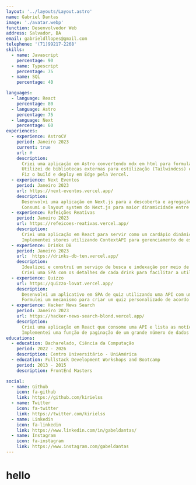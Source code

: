 ```yaml
---
layout: '../layouts/Layout.astro'
name: Gabriel Dantas
image: './avatar.webp'
function: Desenvolvedor Web
address: Salvador, BA
email: gabrieldllopes@gmail.com
telephone: '(71)99217-2268'
skills:
  - name: Javascript
    percentage: 90
  - name: Typescript
    percentage: 75
  - name: SQL
    percentage: 40

languages:
  - language: React
    percentage: 80
  - language: Astro
    percentage: 75
  - language: Next
    percentage: 60
experiences:
  - experience: AstroCV
    period: Janeiro 2023
    current: true
    url: #
    description:
      Criei uma aplicação em Astro convertendo mdx em html para formular um modelo de currículo em web.
      Utilizei de bibliotecas externas para estilização (Tailwindcss) e personalização (fa-icons).
      Fiz o build e deploy em Edge pela Vercel. 
  - experience: Next Eventos
    period: Janeiro 2023
    url: https://next-eventos.vercel.app/
    description:
      Desenvolvi uma aplicação em Next.js para a descoberta e agregação de eventos com data fetching e roteamento dinâmico.
      Consumi o layout system do Next.js para maior dinamicidade entre as rotas e facilidade na criação de novas páginas. 
  - experience: Refeições Reativas
    period: Janeiro 2023
    url: https://refeicoes-reativas.vercel.app/
    description:
      Criei uma aplicação em React para servir como um cardápio dinâmico e mockup para um futuro freelance de restaurantes.
      Implementei stores utilizando ContextAPI para gerenciamento de estados globais e melhor performance da página.
  - experience: Drinks DB
    period: Janeiro 2023
    url:  https://drinks-db-ten.vercel.app/
    description:
      Idealizei e construí um serviço de busca e indexação por meio de uma API externa de drinks e bebidas em geral.
      Criei uma SPA com os detalhes de cada drink para facilitar a utilização e retenção do usuário.
  - experience: Quizzo
    url: https://quizzo-lovat.vercel.app/
    description:
      Desenvolvi um aplicativo em SPA de quiz utilizando uma API com um banco de dados externos contendo perguntas com diversas categorias diferentes.
      Formulei um mecanismo para criar um quiz personalizado de acordo com as preferências do usuário, possibilitando que ele escolha número de perguntas, nível de dificuldade e tema do quiz.
  - experience: Hacker News Search
    period: Janeiro 2023
    url: https://hacker-news-search-blond.vercel.app/
    description:
      Criei uma aplicação em React que consome uma API e lista as notícias com base no filtro da resposta dela.
      Implementei uma função de paginação de um grande número de dados (500 respostas) para a listagem de notícias da página.
educations:
  - education: Bacharelado, Ciência da Computação
    period: 2022 - 2026
    description: Centro Universitário - UniAmérica
  - education: Fullstack Development Workshops and Bootcamp
    period: 2013 - 2015
    description: FrontEnd Masters 

social:
  - name: Github
    icon: fa-github
    link: https://github.com/kirielss
  - name: Twitter
    icon: fa-twitter
    link: https://twitter.com/kirielss
  - name: Linkedin
    icon: fa-linkedin
    link: https://www.linkedin.com/in/gabeldantas/
  - name: Instagram
    icon: fa-instagram
    link: https://www.instagram.com/gabeldantas
---
```


# hello
